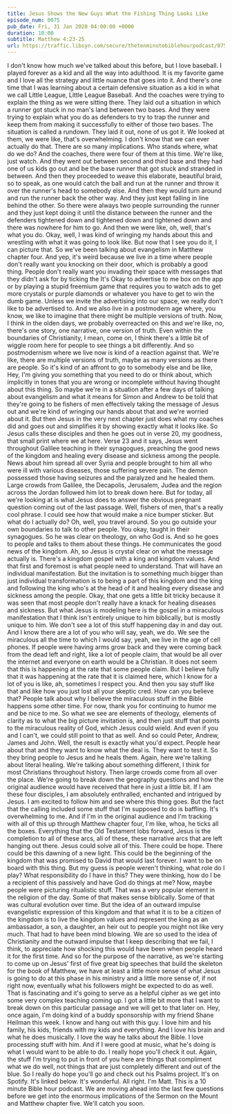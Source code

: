 ```yaml
---
title: Jesus Shows the New Guys What the Fishing Thing Looks Like
episode_num: 0075
pub_date: Fri, 31 Jan 2020 04:00:00 +0000
duration: 10:00
subtitle: Matthew 4:23-25
url: https://traffic.libsyn.com/secure/thetenminutebiblehourpodcast/075_-_Final.mp3
---
```


 I don't know how much we've talked about this before, but I love baseball. I played forever as a kid and all the way into adulthood. It is my favorite game and I love all the strategy and little nuance that goes into it. And there's one time that I was learning about a certain defensive situation as a kid in what we call Little League, Little League Baseball. And the coaches were trying to explain the thing as we were sitting there. They laid out a situation in which a runner got stuck in no man's land between two bases. And they were trying to explain what you do as defenders to try to trap the runner and keep them from making it successfully to either of those two bases. The situation is called a rundown. They laid it out, none of us got it. We looked at them, we were like, that's overwhelming. I don't know that we can ever actually do that. There are so many implications. Who stands where, what do we do? And the coaches, there were four of them at this time. We're like, just watch. And they went out between second and third base and they had one of us kids go out and be the base runner that got stuck and stranded in between. And then they proceeded to weave this elaborate, beautiful braid, so to speak, as one would catch the ball and run at the runner and throw it over the runner's head to somebody else. And then they would turn around and run the runner back the other way. And they just kept falling in line behind the other. So there were always two people surrounding the runner and they just kept doing it until the distance between the runner and the defenders tightened down and tightened down and tightened down and there was nowhere for him to go. And then we were like, oh, well, that's what you do. Okay, well, I was kind of wringing my hands about this and wrestling with what it was going to look like. But now that I see you do it, I can picture that. So we've been talking about evangelism in Matthew chapter four. And yep, it's weird because we live in a time where people don't really want you knocking on their door, which is probably a good thing. People don't really want you invading their space with messages that they didn't ask for by ticking the It's Okay to advertise to me box on the app or by playing a stupid freemium game that requires you to watch ads to get more crystals or purple diamonds or whatever you have to get to win the dumb game. Unless we invite the advertising into our space, we really don't like to be advertised to. And we also live in a postmodern age where, you know, we like to imagine that there might be multiple versions of truth. Now, I think in the olden days, we probably overreacted on this and we're like, no, there's one story, one narrative, one version of truth. Even within the boundaries of Christianity, I mean, come on, I think there's a little bit of wiggle room here for people to see things a bit differently. And so postmodernism where we live now is kind of a reaction against that. We're like, there are multiple versions of truth, maybe as many versions as there are people. So it's kind of an affront to go to somebody else and be like, Hey, I'm giving you something that you need to do or think about, which implicitly in tones that you are wrong or incomplete without having thought about this thing. So maybe we're in a situation after a few days of talking about evangelism and what it means for Simon and Andrew to be told that they're going to be fishers of men effectively taking the message of Jesus out and we're kind of wringing our hands about that and we're worried about it. But then Jesus in the very next chapter just does what my coaches did and goes out and simplifies it by showing exactly what it looks like. So Jesus calls these disciples and then he goes out in verse 20, my goodness, that small print where we at here. Verse 23 and it says, Jesus went throughout Galilee teaching in their synagogues, preaching the good news of the kingdom and healing every disease and sickness among the people. News about him spread all over Syria and people brought to him all who were ill with various diseases, those suffering severe pain. The demon possessed those having seizures and the paralyzed and he healed them. Large crowds from Galilee, the Decapolis, Jerusalem, Judea and the region across the Jordan followed him lot to break down here. But for today, all we're looking at is what Jesus does to answer the obvious pregnant question coming out of the last passage. Well, fishers of men, that's a really cool phrase. I could see how that would make a nice bumper sticker. But what do I actually do? Oh, well, you travel around. So you go outside your own boundaries to talk to other people. You okay, taught in their synagogues. So he was clear on theology, on who God is. And so he goes to people and talks to them about these things. He communicates the good news of the kingdom. Ah, so Jesus is crystal clear on what the message actually is. There's a kingdom gospel with a king and kingdom values. And that first and foremost is what people need to understand. That will have an individual manifestation. But the invitation is to something much bigger than just individual transformation is to being a part of this kingdom and the king and following the king who's at the head of it and healing every disease and sickness among the people. Okay, that one gets a little bit tricky because it was seen that most people don't really have a knack for healing diseases and sickness. But what Jesus is modeling here is the gospel in a miraculous manifestation that I think isn't entirely unique to him biblically, but is mostly unique to him. We don't see a lot of this stuff happening day in and day out. And I know there are a lot of you who will say, yeah, we do. We see the miraculous all the time to which I would say, yeah, we live in the age of cell phones. If people were having arms grow back and they were coming back from the dead left and right, like a lot of people claim, that would be all over the internet and everyone on earth would be a Christian. It does not seem that this is happening at the rate that some people claim. But I believe fully that it was happening at the rate that it is claimed here, which I know for a lot of you is like, ah, sometimes I respect you. And then you say stuff like that and like how you just lost all your skeptic cred. How can you believe that? People talk about why I believe the miraculous stuff in the Bible happens some other time. For now, thank you for continuing to humor me and be nice to me. So what we see are elements of theology, elements of clarity as to what the big picture invitation is, and then just stuff that points to the miraculous reality of God, which Jesus could wield. And even if you and I can't, we could still point to that as well. And so could Peter, Andrew, James and John. Well, the result is exactly what you'd expect. People hear about that and they want to know what the deal is. They want to test it. So they bring people to Jesus and he heals them. Again, here we're talking about literal healing. We're talking about something different, I think for most Christians throughout history. Then large crowds come from all over the place. We're going to break down the geography questions and how the original audience would have received that here in just a little bit. If I am these four disciples, I am absolutely enthralled, enchanted and intrigued by Jesus. I am excited to follow him and see where this thing goes. But the fact that the calling included some stuff that I'm supposed to do is baffling. It's overwhelming to me. And if I'm in the original audience and I'm tracking with all of this up through Matthew chapter four, I'm like, whoa, he ticks all the boxes. Everything that the Old Testament lobs forward, Jesus is the completion to all of these arcs, all of these, these narrative arcs that are left hanging out there. Jesus could solve all of this. There could be hope. There could be this dawning of a new light. This could be the beginning of the kingdom that was promised to David that would last forever. I want to be on board with this thing. But my guess is people weren't thinking, what role do I play? What responsibility do I have in this? They were thinking, how do I be a recipient of this passively and have God do things at me? Now, maybe people were picturing ritualistic stuff. That was a very popular element in the religion of the day. Some of that makes sense biblically. Some of that was cultural evolution over time. But the idea of an outward impulse evangelistic expression of this kingdom and that what it is to be a citizen of the kingdom is to live the kingdom values and represent the king as an ambassador, a son, a daughter, an heir out to people you might not like very much. That had to have been mind blowing. We are so used to the idea of Christianity and the outward impulse that I keep describing that we fail, I think, to appreciate how shocking this would have been when people heard it for the first time. And so for the purpose of the narrative, as we're starting to come up on Jesus' first of five great big speeches that build the skeleton for the book of Matthew, we have at least a little more sense of what Jesus is going to do at this phase in his ministry and a little more sense of, if not right now, eventually what his followers might be expected to do as well. That is fascinating and it's going to serve as a helpful cipher as we get into some very complex teaching coming up. I got a little bit more that I want to break down on this particular passage and we will get to that later on. Hey, once again, I'm doing kind of a buddy sponsorship with my friend Shane Heilman this week. I know and hang out with this guy. I love him and his family, his kids, friends with my kids and everything. And I love his brain and what he does musically. I love the way he talks about the Bible. I love processing stuff with him. And if I were good at music, what he's doing is what I would want to be able to do. I really hope you'll check it out. Again, the stuff I'm trying to put in front of you here are things that compliment what we do well, not things that are just completely different and out of the blue. So I really do hope you'll go and check out his Psalms project. It's on Spotify. It's linked below. It's wonderful. All right. I'm Matt. This is a 10 minute Bible hour podcast. We are moving ahead into the last few questions before we get into the enormous implications of the Sermon on the Mount and Matthew chapter five. We'll catch you soon.
